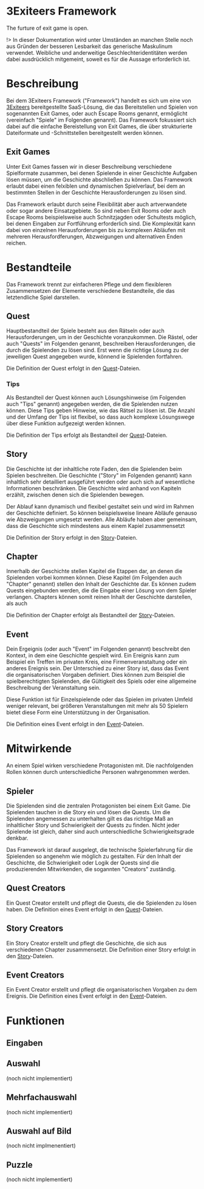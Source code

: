 # 3Exiteers Framework

The furture of exit game is open.

!> In dieser Dokumentation wird unter Umständen an manchen Stelle noch aus Gründen der besseren Lesbarkeit das generische Maskulinum verwendet. Weibliche und anderweitige Geschlechteridentitäten werden dabei ausdrücklich mitgemeint, soweit es für die Aussage erforderlich ist.

# Beschreibung

Bei dem 3Exiteers Framework ("Framework") handelt es sich um eine von [3Exiteers](https://3exiteers.de) bereitgestellte SaaS-Lösung, die das Bereitstellen und Spielen von sogenannten Exit Games, oder auch Escape Rooms genannt, ermöglicht (vereinfach "Spiele" im Folgenden genannt). Das Framework fokussiert sich dabei auf die einfache Bereistellung von Exit Games, die über strukturierte Dateiformate und -Schnittstellen bereitgestellt werden können.

## Exit Games

Unter Exit Games fassen wir in dieser Beschreibung verschiedene Spielformate zusammen, bei denen Spielende in einer Geschichte Aufgaben lösen müssen, um die Geschichte abschließen zu können. Das Framework erlaubt dabei einen felxiblen und dynamischen Spielverlauf, bei dem an bestimmten Stellen in der Geschichte Herausforderungen zu lösen sind.

Das Framework erlaubt durch seine Flexibilität aber auch artverwandete oder sogar andere Einsatzgebiete. So sind neben Exit Rooms oder auch Escape Rooms beispielsweise auch Schnitzjagden oder Schultests möglich, bei denen Eingaben zur Fortführung erforderlich sind. Die Komplexität kann dabei von einzelnen Herausforderungen bis zu komplexen Abläufen mit mehreren Herausfordferungen, Abzweigungen und alternativen Enden reichen.

# Bestandteile

Das Framework trennt zur einfacheren Pflege und dem flexibleren Zusammensetzen der Elemente verschiedene Bestandteile, die das letztendliche Spiel darstellen.

## Quest

Hauptbestandteil der Spiele besteht aus den Rätseln oder auch Herausforderungen, um in der Geschichte voranzukommen. Die Rästel, oder auch "Quests" im Folgenden genannt, beschreiben Herausforderungen, die durch die Spielenden zu lösen sind. Erst wenn die richtige Lösung zu der jeweiligen Quest angegeben wurde, könnend ie Spielenden fortfahren.

Die Definition der Quest erfolgt in den [Quest](quest)-Dateien.

### Tips

Als Bestandteil der Quest können auch Lösungshinweise (im Folgenden auch "Tips" genannt) angegeben werden, die die Spielenden nutzen können. Diese Tips geben Hinweise, wie das Rätsel zu lösen ist. Die Anzahl und der Umfang der Tips ist flexibel, so dass auch komplexe Lösungswege über diese Funktion aufgezeigt werden können.

Die Definition der Tips erfolgt als Bestandteil der [Quest](quest)-Dateien.

## Story

Die Geschichte ist der inhaltliche rote Faden, den die Spielenden beim Spielen beschreiten. Die Geschichte ("Story" im Folgenden genannt) kann inhaltlich sehr detailliert ausgeführt werden oder auch sich auf wesentliche Informationen beschränken. Die Geschichte wird anhand von Kapiteln erzählt, zwischen denen sich die Spielenden bewegen.

Der Ablauf kann dynamisch und flexibel gestaltet sein und wird im Rahmen der Geschichte definiert. So können beispielsweise lineare Abläufe genauso wie Abzweigungen umgesetzt werden. Alle Abläufe haben aber gemeinsam, dass die Geschichte sich mindestens aus einem Kapiel zusammensetzt

Die Definition der Story erfolgt in den [Story](story)-Dateien.

## Chapter

Innerhalb der Geschichte stellen Kapitel die Etappen dar, an denen die Spielenden vorbei kommen können. Diese Kapitel (im Folgenden auch "Chapter" genannt) stellen den Inhalt der Geschichte dar. Es können zudem Quests eingebunden werden, die die Eingabe einer Lösung von dem Spieler verlangen. Chapters können somit reinen Inhalt der Geschichte darstellen, als auch 

Die Definition der Chapter erfolgt als Bestandteil der [Story](story)-Dateien.

## Event

Dein Ergeignis (oder auch "Event" im Folgenden genannt) beschreibt den Kontext, in dem eine Geschichte gespielt wird. Ein Ereignis kann zum Beispiel ein Treffen im privaten Kreis, eine Firmenveranstaltung oder ein anderes Ereignis sein. Der Unterschied zu einer Story ist, dass das Event die organisatorischen Vorgaben definiert. Dies können zum Beispiel die spielberechtigten Spielenden, die Gültigkeit des Spiels oder eine allgemeine Beschreibung der Veranstaltung sein.

Diese Funktion ist für Einzelspielende oder das Spielen im privaten Umfeld weniger relevant, bei größeren Veranstaltungen mit mehr als 50 Spielern bietet diese Form eine Unterstützung in der Organisation.

Die Definition eines Event erfolgt in den [Event](event)-Dateien.

# Mitwirkende

An einem Spiel wirken verschiedene Protagonisten mit. Die nachfolgenden Rollen können durch unterschiedliche Personen wahrgenommen werden.

## Spieler

Die Spielenden sind die zentralen Protagonisten bei einem Exit Game. Die Spielenden tauchen in die Story ein und lösen die Quests. Um die Spielenden angemessen zu unterhalten gilt es das richtige Maß an inhaltlicher Story und Schwierigkeit der Quests zu finden. Nicht jeder Spielende ist gleich, daher sind auch unterschiedliche Schwierigkeitsgrade denkbar.

Das Framework ist darauf ausgelegt, die technische Spielerfahrung für die Spielenden so angenehm wie möglich zu gestalten. Für den Inhalt der Geschichte, die Schwierigkeit oder Logik der Quests sind die produzierenden Mitwirkenden, die sogannten "Creators" zuständig.

## Quest Creators

Ein Quest Creator erstellt und pflegt die Quests, die die Spielenden zu lösen haben. Die Definition eines Event erfolgt in den [Quest](quest)-Dateien.

## Story Creators

Ein Story Creator erstellt und pflegt die Geschichte, die sich aus verschiedenen Chapter zusammensetzt. Die Definition einer Story erfolgt in den [Story](story)-Dateien.

## Event Creators

Ein Event Creator erstellt und pflegt die organisatorischen Vorgaben zu dem Ereignis. Die Definition eines Event erfolgt in den [Event](event)-Dateien.

# Funktionen

## Eingaben

## Auswahl

(noch nicht implementiert)

## Mehrfachauswahl

(noch nicht implementiert)

## Auswahl auf Bild

(noch nicht implmenentiert)

## Puzzle

(noch nicht implementiert)